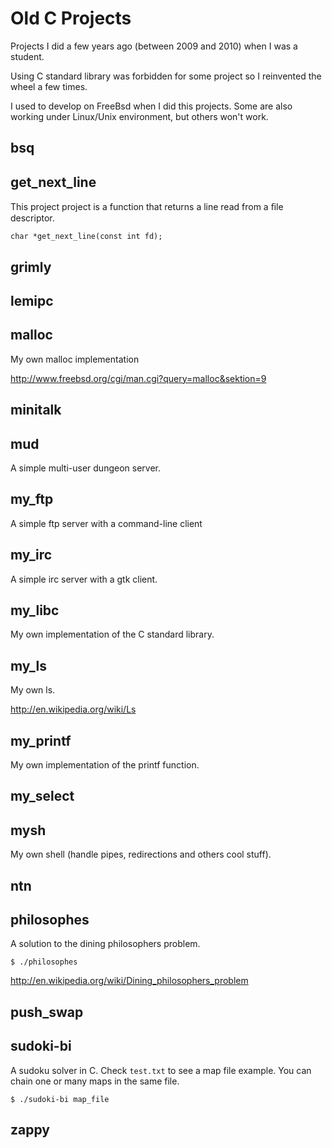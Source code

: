 # Old C Projects

Projects I did a few years ago (between 2009 and 2010) when I was a student.

Using C standard library was forbidden for some project so I reinvented the wheel a few times.

I used to develop on FreeBsd when I did this projects. Some are also working
under Linux/Unix environment, but others won't work. 

## bsq


## get_next_line

This project project is a function that returns a line read from a ﬁle
descriptor.

  `char *get_next_line(const int fd);`

## grimly


## lemipc


## malloc

My own malloc implementation

http://www.freebsd.org/cgi/man.cgi?query=malloc&sektion=9

## minitalk


## mud

A simple multi-user dungeon server.

## my_ftp

A simple ftp server with a command-line client

## my_irc

A simple irc server with a gtk client.

## my_libc

My own implementation of the C standard library.

## my_ls

My own ls.

http://en.wikipedia.org/wiki/Ls

## my_printf

My own implementation of the printf function.

## my_select
## mysh

My own shell (handle pipes, redirections and others cool stuff).

## ntn
## philosophes

A solution to the dining philosophers problem.

  `$ ./philosophes`

http://en.wikipedia.org/wiki/Dining_philosophers_problem

## push_swap
## sudoki-bi

A sudoku solver in C.
Check `test.txt` to see a map file example.
You can chain one or many maps in the same file.

  `$ ./sudoki-bi map_file`

## zappy
